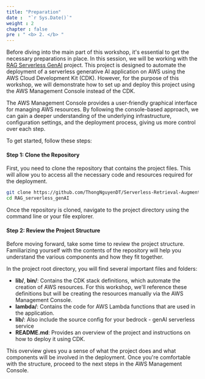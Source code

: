 ```yaml
---
title: "Preparation"
date :  "`r Sys.Date()`" 
weight : 2
chapter : false
pre : " <b> 2. </b> "
---
```


Before diving into the main part of this workshop, it's essential to get the necessary preparations in place. In this session, we will be working with the [RAG Serverless GenAI](https://github.com/aws-samples/Serverless-Retrieval-Augmented-Generation-RAG-on-AWS.git) project. This project is designed to automate the deployment of a serverless generative AI application on AWS using the AWS Cloud Development Kit (CDK). However, for the purpose of this workshop, we will demonstrate how to set up and deploy this project using the AWS Management Console instead of the CDK.

The AWS Management Console provides a user-friendly graphical interface for managing AWS resources. By following the console-based approach, we can gain a deeper understanding of the underlying infrastructure, configuration settings, and the deployment process, giving us more control over each step.

To get started, follow these steps:

#### Step 1: Clone the Repository

First, you need to clone the repository that contains the project files. This will allow you to access all the necessary code and resources required for the deployment.

```bash
git clone https://github.com/ThongNguyenDT/Serverless-Retrieval-Augmented-Generation-RAG-on-AWS-for-Workshop.git
cd RAG_serverless_genAI
```

Once the repository is cloned, navigate to the project directory using the command line or your file explorer.

#### Step 2: Review the Project Structure
Before moving forward, take some time to review the project structure. Familiarizing yourself with the contents of the repository will help you understand the various components and how they fit together.

In the project root directory, you will find several important files and folders:

- **lib/**, **bin/**: Contains the CDK stack definitions, which automate the creation of AWS resources. For this workshop, we'll reference these definitions but will be creating the resources manually via the AWS Management Console.
- **lambda/**: Contains the code for AWS Lambda functions that are used in the application.
- **lib/**: Also include the source config for your bedrock - genAI serverless service
- **README.md**: Provides an overview of the project and instructions on how to deploy it using CDK.


This overview gives you a sense of what the project does and what components will be involved in the deployment. Once you're comfortable with the structure, proceed to the next steps in the AWS Management Console.